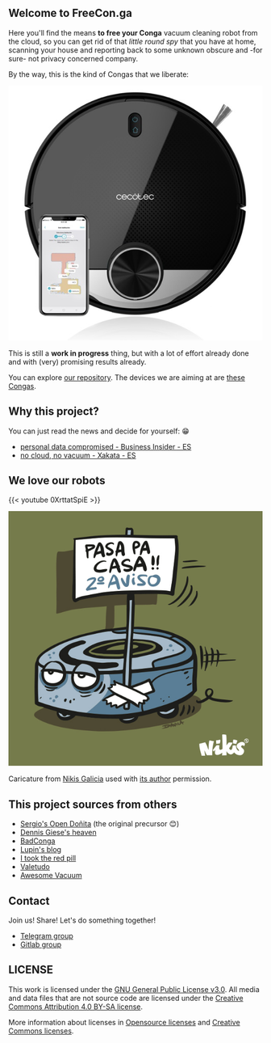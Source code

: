 ## Welcome to FreeCon.ga

Here you'll find the means **to free your Conga** vacuum cleaning
robot from the cloud, so you can get rid of that *little round spy*
that you have at home, scanning your house and reporting back to
some unknown obscure and -for sure- not privacy concerned
company.

By the way, this is the kind of Congas that we liberate:

![Conga Vacuum cleaning robot](conga-robot.jpg)

This is still a **work in progress** thing, but with a lot of effort
already done and with (very) promising results already.

You can explore [our repository](https://gitlab.com/freeconga/stuff). The devices we are aiming at are [these Congas](/page/congas).

## Why this project?

You can just read the news and decide for yourself: 😁

* [personal data compromised - Business Insider - ES](https://www.businessinsider.es/aviso-grupo-hackers-espanoles-cecotec-aspiradoras-conga-685303)
* [no cloud, no vacuum - Xakata - ES](https://www.xataka.com/otros-dispositivos/caida-parcial-servidores-amazon-ha-provocado-que-aspiradoras-dejen-funcionar)

## We love our robots

{{< youtube 0XrttatSpiE >}}

![Nikis Galicia](nikisgalicia.jpg)

Caricature from [Nikis Galicia](https://www.nikisgalicia.com/ga/mozo-camisetas/camiseta-pasa-pa-casa-rapas-12706)
used with [its author](https://obichero.com) permission.

## This project sources from others

* [Sergio's Open Doñita](https://gitlab.com/rastersoft/opendonita) (the original precursor 😊)
* [Dennis Giese's heaven](https://dontvacuum.me/)
* [BadConga](https://github.com/adrigzr/badconga)
* [Lupin's blog](https://blog.lupin.rocks/)
* [I took the red pill](https://itooktheredpill.irgendwo.org/2020/rooting-xiaomi-vacuum-robot/)
* [Valetudo](https://github.com/Hypfer/Valetudo)
* [Awesome Vacuum](https://github.com/awesome-vacuum/awesome-vacuum)

## Contact

Join us! Share! Let's do something together!

* [Telegram group](https://telegram.me/freeconga)
* [Gitlab group](https://gitlab.com/freeconga)

## LICENSE

This work is licensed under the [GNU General Public License v3.0](https://gitlab.com/freeconga/stuff/-/blob/master/LICENSE-GPLV30). All media and data files that are not source code are licensed under the [Creative Commons Attribution 4.0 BY-SA license](https://gitlab.com/freeconga/stuff/-/blob/master/LICENSE-CCBYSA40).

More information about licenses in [Opensource licenses](https://opensource.org/licenses/) and [Creative Commons licenses](https://creativecommons.org/licenses/).
